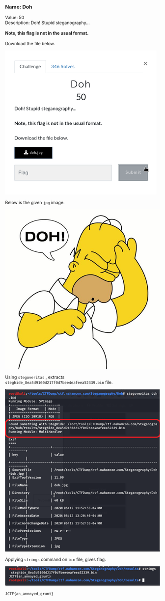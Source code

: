### Name: Doh
Value: 50<br>
Description: Doh! Stupid steganography... <br><br><b>Note, this flag is not in the usual format.</b><br><br>Download the file below.
<br>

![alt text](https://github.com/PrathmeshPure/CTF-Writeups/blob/master/NahamCon%20CTF/Steganography/Doh/chall.png "Challenge")

Below is the given `jpg` image.<br>

![alt text](https://github.com/PrathmeshPure/CTF-Writeups/blob/master/NahamCon%20CTF/Steganography/Doh/doh.jpg "Given")

Using `stegoveritas` , extracts `steghide_8ea5d9160d217f0d7bee4eafeea52339.bin` file.<br>

![alt text](https://github.com/PrathmeshPure/CTF-Writeups/blob/master/NahamCon%20CTF/Steganography/Doh/1st.png "Output")

Applying `strings` command on `bin` file, gives flag.<br>

![alt text](https://github.com/PrathmeshPure/CTF-Writeups/blob/master/NahamCon%20CTF/Steganography/Doh/flag.png "Flag")


`JCTF{an_annoyed_grunt}`
